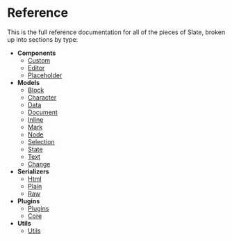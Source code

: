
# Reference

This is the full reference documentation for all of the pieces of Slate, broken up into sections by type:

- **Components**
  - [Custom](./components/custom.md)
  - [Editor](./components/editor.md)
  - [Placeholder](./components/placeholder.md)
- **Models**
  - [Block](./models/block.md)
  - [Character](./models/character.md)
  - [Data](./models/data.md)
  - [Document](./models/document.md)
  - [Inline](./models/inline.md)
  - [Mark](./models/mark.md)
  - [Node](./models/node.md)
  - [Selection](./models/selection.md)
  - [State](./models/state.md)
  - [Text](./models/text.md)
  - [Change](./models/change.md)
- **Serializers**
  - [Html](./serializers/html.md)
  - [Plain](./serializers/plain.md)
  - [Raw](./serializers/raw.md) 
- **Plugins**
  - [Plugins](./plugins/plugin.md)
  - [Core](./plugins/core.md)
- **Utils**
  - [Utils](./utils/utils.md)
